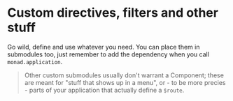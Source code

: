# Custom directives, filters and other stuff
Go wild, define and use whatever you need. You can place them in submodules too,
just remember to add the dependency when you call `monad.application`.

> Other custom submodules usually don't warrant a Component; these are meant for
> "stuff that shows up in a menu", or - to be more precies - parts of your
> application that actually define a `$route`.

